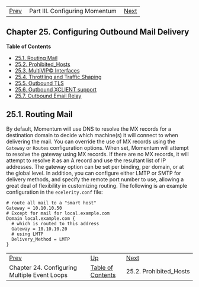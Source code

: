 |     |     |     |
| --- | --- | --- |
| [Prev](multi_event_loops)  | Part III. Configuring Momentum |  [Next](outbound_mail.prohibited.hosts) |
## Chapter 25. Configuring Outbound Mail Delivery
**Table of Contents**

* [25.1\. Routing Mail](outbound_mail#outbound_mail.routing.mail)
* [25.2\. Prohibited_Hosts](outbound_mail.prohibited.hosts)
* [25.3\. MultiVIP© Interfaces](outbound_mail.multivip.interfaces)
* [25.4\. Throttling and Traffic Shaping](outbound_mail.traffic.shaping)
* [25.5\. Outbound TLS](tls_option)
* [25.6\. Outbound XCLIENT support](outbound_mail.outbound.xclient)
* [25.7\. Outbound Email Relay](outbound_mail.relay_hosts)

## 25.1. Routing Mail
By default, Momentum will use DNS to resolve the MX records for a destination domain to decide which machine(s) it will connect to when delivering the mail. You can override the use of MX records using the `Gateway` or `Routes` configuration options. When set, Momentum will attempt to resolve the gateway using MX records. If there are no MX records, it will attempt to resolve it as an A record and use the resultant list of IP addresses. The gateway option can be set per binding, per domain, or at the global level. In addition, you can configure either LMTP or SMTP for delivery methods, and specify the remote port number to use, allowing a great deal of flexibility in customizing routing.
The following is an example configuration in the `ecelerity.conf` file:
```
# route all mail to a "smart host"
Gateway = 10.10.10.50
# Except for mail for local.example.com
Domain local.example.com {
  # which is routed to this address
  Gateway = 10.10.10.20
  # using LMTP
  Delivery_Method = LMTP
}
```

|     |     |     |
| --- | --- | --- |
| [Prev](multi_event_loops)  | [Up](p.configuration) |  [Next](outbound_mail.prohibited.hosts) |
| Chapter 24. Configuring Multiple Event Loops  | [Table of Contents](index) |  25.2. Prohibited_Hosts |
